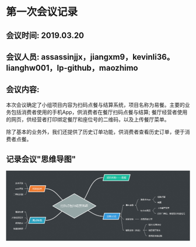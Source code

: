 # 第一次会议记录

## 会议时间: 2019.03.20

## 会议人员: assassinjjx，jiangxm9，kevinli36。lianghw001，lp-github，maozhimo

## 会议内容:

本次会议确定了小组项目内容为扫码点餐与结算系统，项目名称为易餐。主要的业务包括消费者使用的手机App，供消费者在餐厅扫码点餐与结算; 餐厅经营者使用的网页，供经营者打印绑定餐厅和座位号的二维码，以及上传餐厅菜单。

除了基本的业务外，我们还提供了历史订单功能，供消费者查看历史订单，便于消费者点餐。


## 记录会议"思维导图"

![第一次会议](https://github.com/ssad2019/pages/blob/master/pic/MeetingRecord_01/InceptionMeeting.png)
